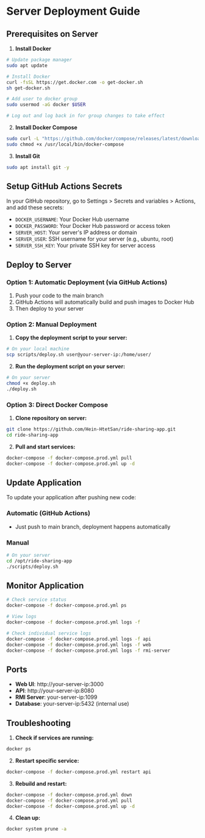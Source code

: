 # Server Deployment Guide

## Prerequisites on Server

1. **Install Docker**
```bash
# Update package manager
sudo apt update

# Install Docker
curl -fsSL https://get.docker.com -o get-docker.sh
sh get-docker.sh

# Add user to docker group
sudo usermod -aG docker $USER

# Log out and log back in for group changes to take effect
```

2. **Install Docker Compose**
```bash
sudo curl -L "https://github.com/docker/compose/releases/latest/download/docker-compose-$(uname -s)-$(uname -m)" -o /usr/local/bin/docker-compose
sudo chmod +x /usr/local/bin/docker-compose
```

3. **Install Git**
```bash
sudo apt install git -y
```

## Setup GitHub Actions Secrets

In your GitHub repository, go to Settings > Secrets and variables > Actions, and add these secrets:

- `DOCKER_USERNAME`: Your Docker Hub username
- `DOCKER_PASSWORD`: Your Docker Hub password or access token
- `SERVER_HOST`: Your server's IP address or domain
- `SERVER_USER`: SSH username for your server (e.g., ubuntu, root)
- `SERVER_SSH_KEY`: Your private SSH key for server access

## Deploy to Server

### Option 1: Automatic Deployment (via GitHub Actions)

1. Push your code to the main branch
2. GitHub Actions will automatically build and push images to Docker Hub
3. Then deploy to your server

### Option 2: Manual Deployment

1. **Copy the deployment script to your server:**
```bash
# On your local machine
scp scripts/deploy.sh user@your-server-ip:/home/user/
```

2. **Run the deployment script on your server:**
```bash
# On your server
chmod +x deploy.sh
./deploy.sh
```

### Option 3: Direct Docker Compose

1. **Clone repository on server:**
```bash
git clone https://github.com/Hein-HtetSan/ride-sharing-app.git
cd ride-sharing-app
```

2. **Pull and start services:**
```bash
docker-compose -f docker-compose.prod.yml pull
docker-compose -f docker-compose.prod.yml up -d
```

## Update Application

To update your application after pushing new code:

### Automatic (GitHub Actions)
- Just push to main branch, deployment happens automatically

### Manual
```bash
# On your server
cd /opt/ride-sharing-app
./scripts/deploy.sh
```

## Monitor Application

```bash
# Check service status
docker-compose -f docker-compose.prod.yml ps

# View logs
docker-compose -f docker-compose.prod.yml logs -f

# Check individual service logs
docker-compose -f docker-compose.prod.yml logs -f api
docker-compose -f docker-compose.prod.yml logs -f web
docker-compose -f docker-compose.prod.yml logs -f rmi-server
```

## Ports

- **Web UI**: http://your-server-ip:3000
- **API**: http://your-server-ip:8080
- **RMI Server**: your-server-ip:1099
- **Database**: your-server-ip:5432 (internal use)

## Troubleshooting

1. **Check if services are running:**
```bash
docker ps
```

2. **Restart specific service:**
```bash
docker-compose -f docker-compose.prod.yml restart api
```

3. **Rebuild and restart:**
```bash
docker-compose -f docker-compose.prod.yml down
docker-compose -f docker-compose.prod.yml pull
docker-compose -f docker-compose.prod.yml up -d
```

4. **Clean up:**
```bash
docker system prune -a
```
